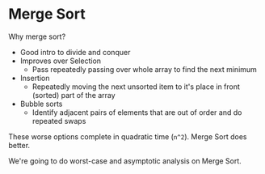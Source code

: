 # Merge Sort
Why merge sort?
* Good intro to divide and conquer
* Improves over Selection
  * Pass repeatedly passing over whole array to find the next minimum
* Insertion
  * Repeatedly moving the next unsorted item to it's place in front (sorted) part of the array
* Bubble sorts
  * Identify adjacent pairs of elements that are out of order and do repeated swaps

These worse options complete in quadratic time (`n^2`). Merge Sort does better.

We're going to do worst-case and asymptotic analysis on Merge Sort.
